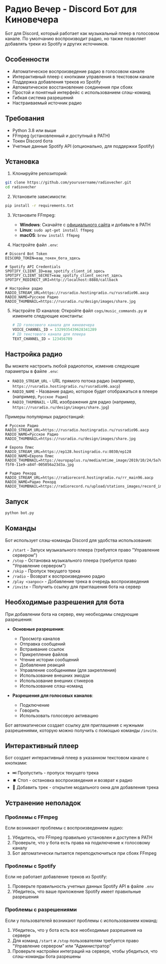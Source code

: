 # Радио Вечер - Discord Бот для Киновечера

Бот для Discord, который работает как музыкальный плеер в голосовом канале. По умолчанию воспроизводит радио, но также позволяет добавлять треки из Spotify и других источников.

## Особенности

- Автоматическое воспроизведение радио в голосовом канале
- Интерактивный плеер с кнопками управления в текстовом канале
- Поддержка добавления треков из Spotify
- Автоматическое восстановление соединения при сбоях
- Простой и понятный интерфейс с использованием слэш-команд
- Гибкая система разрешений
- Настраиваемый источник радио

## Требования

- Python 3.8 или выше
- FFmpeg (установленный и доступный в PATH)
- Токен Discord бота
- Учетные данные Spotify API (опционально, для поддержки Spotify)

## Установка

1. Клонируйте репозиторий:
```bash
git clone https://github.com/yourusername/radiovecher.git
cd radiovecher
```

2. Установите зависимости:
```bash
pip install -r requirements.txt
```

3. Установите FFmpeg:
   - **Windows**: Скачайте с [официального сайта](https://ffmpeg.org/download.html) и добавьте в PATH
   - **Linux**: `sudo apt-get install ffmpeg`
   - **macOS**: `brew install ffmpeg`

4. Настройте файл `.env`:
```
# Discord Bot Token
DISCORD_TOKEN=ваш_токен_бота_здесь

# Spotify API Credentials
SPOTIFY_CLIENT_ID=ваш_spotify_client_id_здесь
SPOTIFY_CLIENT_SECRET=ваш_spotify_client_secret_здесь
SPOTIFY_REDIRECT_URI=http://localhost:8888/callback

# Настройки радио
RADIO_STREAM_URL=https://rusradio.hostingradio.ru/rusradio96.aacp
RADIO_NAME=Русское Радио
RADIO_THUMBNAIL=https://rusradio.ru/design/images/share.jpg
```

5. Настройте ID каналов:
   Откройте файл `cogs/music_commands.py` и измените следующие константы:
   ```python
   # ID голосового канала для киновечера
   VOICE_CHANNEL_ID = 1329935439628341289
   # ID текстового канала для плеера
   TEXT_CHANNEL_ID = 123456789
   ```

## Настройка радио

Вы можете настроить любой радиопоток, изменив следующие параметры в файле `.env`:

- `RADIO_STREAM_URL` - URL прямого потока радио (например, `https://rusradio.hostingradio.ru/rusradio96.aacp`)
- `RADIO_NAME` - Название радио, которое будет отображаться в плеере (например, `Русское Радио`)
- `RADIO_THUMBNAIL` - URL изображения для радио (например, `https://rusradio.ru/design/images/share.jpg`)

Примеры популярных радиостанций:
```
# Русское Радио
RADIO_STREAM_URL=https://rusradio.hostingradio.ru/rusradio96.aacp
RADIO_NAME=Русское Радио
RADIO_THUMBNAIL=https://rusradio.ru/design/images/share.jpg

# Европа Плюс
RADIO_STREAM_URL=https://ep128.hostingradio.ru:8030/ep128
RADIO_NAME=Европа Плюс
RADIO_THUMBNAIL=https://europaplus.ru/media/mtime_image/2019/10/24/5a7d4a5c-f5f0-11e9-a84f-005056a23d3a.jpg

# Радио Рекорд
RADIO_STREAM_URL=https://radiorecord.hostingradio.ru/rr_main96.aacp
RADIO_NAME=Радио Рекорд
RADIO_THUMBNAIL=https://radiorecord.ru/upload/stations_images/record_image600_white_fill.png
```

## Запуск

```bash
python bot.py
```

## Команды

Бот использует слэш-команды Discord для удобства использования:

- `/start` - Запуск музыкального плеера (требуется право "Управление сервером")
- `/stop` - Остановка музыкального плеера (требуется право "Управление сервером")
- `/skip` - Пропуск текущего трека
- `/radio` - Возврат к воспроизведению радио
- `/play <запрос>` - Добавление трека в очередь воспроизведения
- `/invite` - Получить ссылку для приглашения бота на сервер

## Необходимые разрешения для бота

При добавлении бота на сервер, ему необходимы следующие разрешения:

- **Основные разрешения**:
  - Просмотр каналов
  - Отправка сообщений
  - Встраивание ссылок
  - Прикрепление файлов
  - Чтение истории сообщений
  - Добавление реакций
  - Управление сообщениями (для закрепления)
  - Использование внешних эмодзи
  - Использование внешних стикеров
  - Использование слэш-команд

- **Разрешения для голосовых каналов**:
  - Подключение
  - Говорить
  - Использовать голосовую активацию

Бот автоматически создает ссылку для приглашения с нужными разрешениями, которую можно получить с помощью команды `/invite`.

## Интерактивный плеер

Бот создает интерактивный плеер в указанном текстовом канале с кнопками:
- ⏭️ Пропустить - пропуск текущего трека
- ⏹️ Стоп - остановка воспроизведения и возврат к радио
- 🎵 Добавить трек - открытие модального окна для добавления трека

## Устранение неполадок

### Проблемы с FFmpeg

Если возникают проблемы с воспроизведением аудио:
1. Убедитесь, что FFmpeg правильно установлен и доступен в PATH
2. Проверьте, что у бота есть права на подключение к голосовому каналу
3. Бот автоматически пытается переподключиться при сбоях FFmpeg

### Проблемы с Spotify

Если не работает добавление треков из Spotify:
1. Проверьте правильность учетных данных Spotify API в файле `.env`
2. Убедитесь, что ваше приложение Spotify имеет правильные разрешения

### Проблемы с разрешениями

Если у пользователей возникают проблемы с использованием команд:
1. Убедитесь, что у бота есть все необходимые разрешения на сервере
2. Для команд `/start` и `/stop` пользователям требуется право "Управление сервером" или "Администратор"
3. Проверьте настройки интеграций на сервере, чтобы убедиться, что слэш-команды бота разрешены